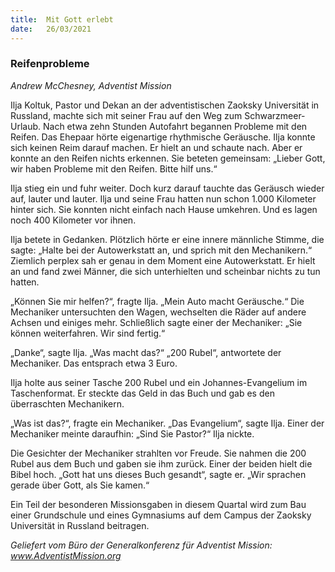 ```yaml
---
title:  Mit Gott erlebt
date:   26/03/2021
---
```


### Reifenprobleme

_Andrew McChesney, Adventist Mission_

Ilja Koltuk, Pastor und Dekan an der adventistischen Zaoksky Universität in Russland, machte sich mit seiner Frau auf den Weg zum Schwarzmeer-Urlaub. Nach etwa zehn Stunden Autofahrt begannen Probleme mit den Reifen. Das Ehepaar hörte eigenartige rhythmische Geräusche. Ilja konnte sich keinen Reim darauf machen. Er hielt an und schaute nach. Aber er konnte an den Reifen nichts erkennen. Sie beteten gemeinsam: „Lieber Gott, wir haben Probleme mit den Reifen. Bitte hilf uns.“

Ilja stieg ein und fuhr weiter. Doch kurz darauf tauchte das Geräusch wieder auf, lauter und lauter. Ilja und seine Frau hatten nun schon 1.000 Kilometer hinter sich. Sie konnten nicht einfach nach Hause umkehren. Und es lagen noch 400 Kilometer vor ihnen.

Ilja betete in Gedanken. Plötzlich hörte er eine innere männliche Stimme, die sagte: „Halte bei der Autowerkstatt an, und sprich mit den Mechanikern.“ Ziemlich perplex sah er genau in dem Moment eine Autowerkstatt. Er hielt an und fand zwei Männer, die sich unterhielten und scheinbar nichts zu tun hatten.

„Können Sie mir helfen?“, fragte Ilja. „Mein Auto macht Geräusche.“ Die Mechaniker untersuchten den Wagen, wechselten die Räder auf andere Achsen und einiges mehr. Schließlich sagte einer der Mechaniker: „Sie können weiterfahren. Wir sind fertig.“

„Danke“, sagte Ilja. „Was macht das?“ „200 Rubel“, antwortete der Mechaniker. Das entsprach etwa 3 Euro.

Ilja holte aus seiner Tasche 200 Rubel und ein Johannes-Evangelium im Taschenformat. Er steckte das Geld in das Buch und gab es den überraschten Mechanikern.

„Was ist das?“, fragte ein Mechaniker. „Das Evangelium“, sagte Ilja. Einer der Mechaniker meinte daraufhin: „Sind Sie Pastor?“ Ilja nickte.

Die Gesichter der Mechaniker strahlten vor Freude. Sie nahmen die 200 Rubel aus dem Buch und gaben sie ihm zurück. Einer der beiden hielt die Bibel hoch. „Gott hat uns dieses Buch gesandt“, sagte er. „Wir sprachen gerade über Gott, als Sie kamen.“

Ein Teil der besonderen Missionsgaben in diesem Quartal wird zum Bau einer Grundschule und eines Gymnasiums auf dem Campus der Zaoksky Universität in Russland beitragen.

_Geliefert vom Büro der Generalkonferenz für Adventist Mission: www.AdventistMission.org_